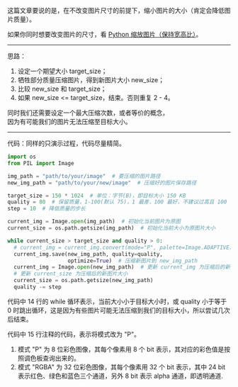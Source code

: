 
这篇文章要说的是，在不改变图片尺寸的前提下，缩小图片的大小（肯定会降低图片质量）。

如果你同时想要改变图片的尺寸，看 [Python 缩放图片（保持宽高比）](https://www.gukaifeng.cn/posts/python-suo-fang-tu-pian-bao-chi-kuan-gao-bi/)。



---

思路：

1. 设定一个期望大小 target_size；
2. 牺牲部分质量压缩图片，得到新图片大小 new_size；
3. 比较 new_size 和 target_size；
4. 如果 new_size <= target_size，结束。否则重复 2 - 4。

同时我们还需要设定一个最大压缩次数，或者等价的概念，  
因为有可能我们的图片无法压缩至目标大小。

---

代码：同样的只演示过程，代码尽量精简。

```python
import os
from PIL import Image

img_path = "path/to/your/image"  # 要压缩的图片路径
new_img_path = "path/to/your/new/image"  # 压缩好的图片保存路径

target_size = 150 * 1024  # 单位：字节(B)，即目标大小 150 KB
quality = 80  # 保留质量，1-100(默认 75)，1 最差，100 最好，不建议过高且 100 会禁用一些压缩算法
step = 10  # 降低质量的步长

current_img = Image.open(img_path)  # 初始化当前图片为原图
current_size = os.path.getsize(img_path)  # 初始化当前大小为原图片大小

while current_size > target_size and quality > 0:
  # current_img = current_img.convert(mode="P", palette=Image.ADAPTIVE)  # 可选，转为 8 位彩色图像，会更小，但图像质量也会更差
  current_img.save(new_img_path, quality=quality,
                   optimize=True)  # 压缩新图片到 new_img_path
  current_img = Image.open(new_img_path)  # 更新 current_img 为压缩后的新图片
  # 更新 current_size 为压缩后的新图片大小
  current_size = os.path.getsize(new_img_path)
  quality -= step
```

代码中 14 行的 while 循环表示，当前大小小于目标大小时，或 quality 小于等于 0 时跳出循环，这是因为有些图片可能无法压缩到我们的目标大小，所以尝试几次后结束。

代码中 15 行注释的代码，表示将模式改为 "P"。

1. 模式 "P" 为 8 位彩色图像，其每个像素用 8 个 bit 表示，其对应的彩色值是按照调色板查询出来的。
2. 模式 "RGBA" 为 32 位彩色图像，其每个像素用 32 个 bit 表示，其中 24 bit 表示红色、绿色和蓝色三个通道，另外 8 bit 表示 alpha 通道，即透明通道.
